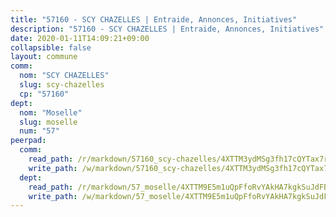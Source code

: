 ```yaml
---
title: "57160 - SCY CHAZELLES | Entraide, Annonces, Initiatives"
description: "57160 - SCY CHAZELLES | Entraide, Annonces, Initiatives"
date: 2020-01-11T14:09:21+09:00
collapsible: false
layout: commune
comm:
  nom: "SCY CHAZELLES"
  slug: scy-chazelles
  cp: "57160"
dept:
  nom: "Moselle"
  slug: moselle
  num: "57"
peerpad:
  comm:
    read_path: /r/markdown/57160_scy-chazelles/4XTTM3ydMSg3fh17cQYTax7rzADn9BRA2FRDoKa2qUktovnWo
    write_path: /w/markdown/57160_scy-chazelles/4XTTM3ydMSg3fh17cQYTax7rzADn9BRA2FRDoKa2qUktovnWo-K3TgUhHQ7MLDRP7UrakahwyU3ZDiyiEo24ydEUHFh7orvfiDewHSxb2tev56Xar6JtpEci96exSWuDNf6X6XBWiwn84zA2JqwDb6cz7dEKDLHMsD3rVdgr3NCF42vJA3fhdqbiu1
  dept:
    read_path: /r/markdown/57_moselle/4XTTM9E5m1uQpFfoRvYAkHA7kgkSuJdFBSCmoLnZ6YvxmqAKj
    write_path: /w/markdown/57_moselle/4XTTM9E5m1uQpFfoRvYAkHA7kgkSuJdFBSCmoLnZ6YvxmqAKj-K3TgTxpsRhjGfb3pJqDaX4rYTLkyLoK3BLA4awBfhTSCoyNhResrhhmfsEF8aKnccedt5XoBzWeRYfKxQxNKv71ETcpGharLRE7rdgTKY3uSaW3Du2dz8v23YEY268mfYmweTFnR
---
```


